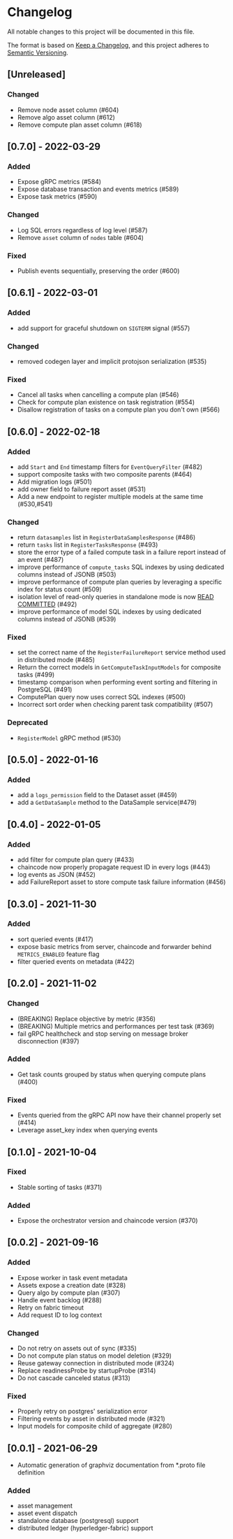 # Changelog
All notable changes to this project will be documented in this file.

The format is based on [Keep a Changelog](https://keepachangelog.com/en/1.0.0/),
and this project adheres to [Semantic Versioning](https://semver.org/spec/v2.0.0.html).

## [Unreleased]

### Changed

- Remove node asset column (#604)
- Remove algo asset column (#612)
- Remove compute plan asset column (#618)

## [0.7.0] - 2022-03-29

### Added
- Expose gRPC metrics (#584)
- Expose database transaction and events metrics (#589)
- Expose task metrics (#590)

### Changed
- Log SQL errors regardless of log level (#587)
- Remove `asset` column of `nodes` table (#604)

### Fixed
- Publish events sequentially, preserving the order (#600)

## [0.6.1] - 2022-03-01

### Added
- add support for graceful shutdown on `SIGTERM` signal (#557)

### Changed
- removed codegen layer and implicit protojson serialization (#535)

### Fixed
- Cancel all tasks when cancelling a compute plan (#546)
- Check for compute plan existence on task registration (#554)
- Disallow registration of tasks on a compute plan you don't own (#566)

## [0.6.0] - 2022-02-18

### Added
- add `Start` and `End` timestamp filters for `EventQueryFilter` (#482)
- support composite tasks with two composite parents (#464)
- Add migration logs (#501)
- add owner field to failure report asset (#531)
- Add a new endpoint to register multiple models at the same time (#530,#541)

### Changed
- return `datasamples` list in `RegisterDataSamplesResponse` (#486)
- return `tasks` list in `RegisterTasksResponse` (#493)
- store the error type of a failed compute task in a failure report instead of an event (#487)
- improve performance of `compute_tasks` SQL indexes by using dedicated columns instead of JSONB (#503)
- improve performance of compute plan queries by leveraging a specific index for status count (#509)
- isolation level of read-only queries in standalone mode is now [READ COMMITTED](https://www.postgresql.org/docs/current/transaction-iso.html#XACT-READ-COMMITTED) (#492)
- improve performance of model SQL indexes by using dedicated columns instead of JSONB (#539)

### Fixed
- set the correct name of the `RegisterFailureReport` service method used in distributed mode (#485)
- Return the correct models in `GetComputeTaskInputModels` for composite tasks (#499)
- timestamp comparison when performing event sorting and filtering in PostgreSQL (#491)
- ComputePlan query now uses correct SQL indexes (#500)
- Incorrect sort order when checking parent task compatibility (#507)

### Deprecated

- `RegisterModel` gRPC method (#530)

## [0.5.0] - 2022-01-16

### Added
- add a `logs_permission` field to the Dataset asset (#459)
- add a `GetDataSample` method to the DataSample service(#479)

## [0.4.0] - 2022-01-05

### Added
- add filter for compute plan query (#433)
- chaincode now properly propagate request ID in every logs (#443)
- log events as JSON (#452)
- add FailureReport asset to store compute task failure information (#456)

## [0.3.0] - 2021-11-30

### Added
- sort queried events (#417)
- expose basic metrics from server, chaincode and forwarder behind `METRICS_ENABLED` feature flag
- filter queried events on metadata (#422)

## [0.2.0] - 2021-11-02

### Changed
- (BREAKING) Replace objective by metric (#356)
- (BREAKING) Multiple metrics and performances per test task (#369)
- fail gRPC healthcheck and stop serving on message broker disconnection (#397)

### Added
- Get task counts grouped by status when querying compute plans (#400)

### Fixed
- Events queried from the gRPC API now have their channel properly set (#414)
- Leverage asset_key index when querying events

## [0.1.0] - 2021-10-04

### Fixed
- Stable sorting of tasks (#371)

### Added
- Expose the orchestrator version and chaincode version (#370)

## [0.0.2] - 2021-09-16

### Added
- Expose worker in task event metadata
- Assets expose a creation date (#328)
- Query algo by compute plan (#307)
- Handle event backlog (#288)
- Retry on fabric timeout
- Add request ID to log context

### Changed
- Do not retry on assets out of sync (#335)
- Do not compute plan status on model deletion (#329)
- Reuse gateway connection in distributed mode (#324)
- Replace readinessProbe by startupProbe (#314)
- Do not cascade canceled status (#313)

### Fixed
- Properly retry on postgres' serialization error
- Filtering events by asset in distributed mode (#321)
- Input models for composite child of aggregate (#280)

## [0.0.1] - 2021-06-29

- Automatic generation of graphviz documentation from *.proto file definition

### Added
- asset management
- asset event dispatch
- standalone database (postgresql) support
- distributed ledger (hyperledger-fabric) support
